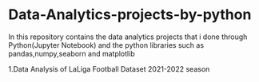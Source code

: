 # Data-Analytics-projects-by-python
In this repository contains the data analytics projects that i done through Python(Jupyter Notebook) and the python libraries such as pandas,numpy,seaborn and matplotlib

1.Data Analysis of LaLiga Football Dataset 2021-2022 season
